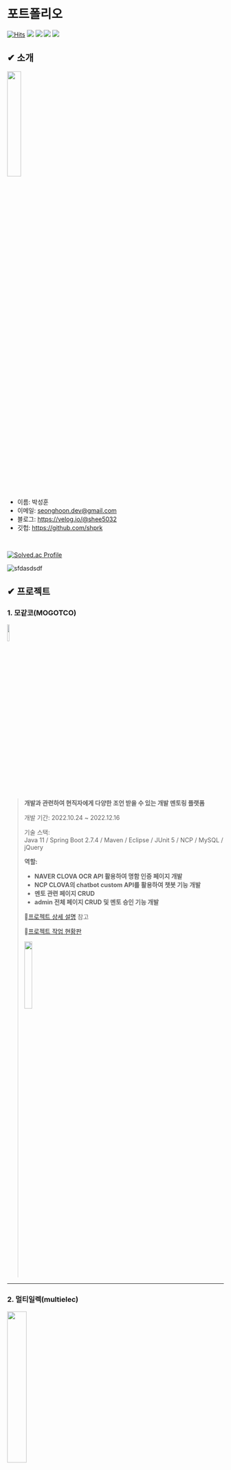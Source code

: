 # 포트폴리오
[![Hits](https://hits.seeyoufarm.com/api/count/incr/badge.svg?url=https%3A%2F%2Fgithub.com%2Fshprk%2Fportfolio&count_bg=%2379C83D&title_bg=%23555555&icon=&icon_color=%23E7E7E7&title=hits&edge_flat=false)](https://hits.seeyoufarm.com)
<img src="https://img.shields.io/badge/java-007396?style=for-the-badge&logo=java&logoColor=white"></a> 
<img src="https://img.shields.io/badge/mysql-4479A1?style=for-the-badge&logo=mysql&logoColor=white"></a> 
<img src="https://img.shields.io/badge/git-F05032?style=for-the-badge&logo=git&logoColor=white"></a>
<img src="https://img.shields.io/badge/python-3776AB?style=for-the-badge&logo=python&logoColor=white"></a>

## ✔ 소개
<img src="https://github.com/shprk/portfolio/assets/86956783/2c170511-0e5c-4f9a-a4b7-6d2904ce9831" width="25%"/>

- 이름: 박성훈
- 이메일: seonghoon.dev@gmail.com
- 블로그: https://velog.io/@shee5032
- 깃헙: https://github.com/shprk

<br>

[![Solved.ac Profile](http://mazassumnida.wtf/api/v2/generate_badge?boj=shee5032)](https://solved.ac/shee5032/)

![sfdasdsdf](https://github.com/shprk/dailyAlgorithm/assets/86956783/ffa6384c-8f57-4b95-9b7e-548494b43810)


## ✔ 프로젝트

### 1. 모같코(MOGOTCO)
<img src="https://user-images.githubusercontent.com/83347312/207089142-e9d840c9-f774-49a1-9e94-0096fd6eea14.png"  width="10%"/>

>__개발과 관련하여 현직자에게 다양한 조언 받을 수 있는 개발 멘토링 플랫폼__
>
>개발 기간: 2022.10.24 ~ 2022.12.16
>  
>기술 스택:  
>Java 11 / Spring Boot 2.7.4 / Maven / Eclipse / JUnit 5 / NCP / MySQL / jQuery 
>  
>__역할:__
>- __NAVER CLOVA OCR API 활용하여 명함 인증 페이지 개발__
>- __NCP CLOVA의 chatbot custom API를 활용하여 챗봇 기능 개발__
>- __멘토 관련 페이지 CRUD__
>- __admin 전체 페이지 CRUD 및 멘토 승인 기능 개발__
>  
>📌[프로젝트 상세 설명](https://github.com/shprk/mogotco) 참고
>
>
>📌[프로젝트 작업 현황판](https://www.notion.so/psh5032/mogotco-f6b5f0fc608044349028c9cbd98f5ea7?pvs=4)
>
><img src="https://github.com/shprk/dailyAlgorithm/assets/86956783/1738a5d5-cddb-4ff0-890d-32d589839ecc"  width="20%"/>

---

### 2. 멀티일렉(multielec)
<img src="https://user-images.githubusercontent.com/86956783/197341585-9af17c75-1df7-43eb-ad79-59763c3cc182.png"  width="30%"/>

>__전자 제품 온라인 판매 웹 서비스 (미니 프로젝트)__
> 
>개발 기간: 2022.10.11 ~ 2022.10.17
>  
>기술 스택:  
>Java 11 / Spring Boot 2.7.4 / Maven / MySQL / jQuery
>
>__역할:__
>- __검색 페이지, 회원정보 수정 페이지 개발__
>- __Figma를 활용하여 전체적인 CSS 작업 및 프론트엔드 개발 리드__
>  
>📌[프로젝트 상세 설명](https://github.com/shprk/multielec) 참고
>
>📌[프로젝트 작업 현황판](https://www.notion.so/psh5032/multielec-76d28b9912e3486686a85c4b1679b990?pvs=4)
>
>📌[Figma 작업 페이지](https://www.figma.com/file/IAPAKpeTjSsmRTdE0Tk1AR/Untitled?type=design&node-id=0%3A1&t=UcbiXiag8cNoGuHG-1)
>
><img src="https://github.com/shprk/dailyAlgorithm/assets/86956783/dc653167-cba8-4c82-bdf0-e8e24f4030e1"  width="20%"/>

---

>📌[네이버 클라우드 플랫폼 환경 셋팅 방법](https://psh5032.notion.site/86950d39a53d457a96c807ad6be8f77a?pvs=4)
